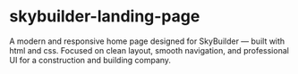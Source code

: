 # skybuilder-landing-page
A modern and responsive home page designed for SkyBuilder — built with html and css. Focused on clean layout, smooth navigation, and professional UI for a construction and building company.
